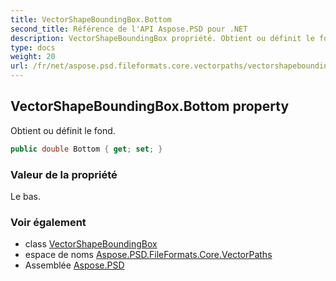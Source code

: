 ```yaml
---
title: VectorShapeBoundingBox.Bottom
second_title: Référence de l'API Aspose.PSD pour .NET
description: VectorShapeBoundingBox propriété. Obtient ou définit le fond.
type: docs
weight: 20
url: /fr/net/aspose.psd.fileformats.core.vectorpaths/vectorshapeboundingbox/bottom/
---
```

## VectorShapeBoundingBox.Bottom property

Obtient ou définit le fond.

```csharp
public double Bottom { get; set; }
```

### Valeur de la propriété

Le bas.

### Voir également

* class [VectorShapeBoundingBox](../)
* espace de noms [Aspose.PSD.FileFormats.Core.VectorPaths](../../vectorshapeboundingbox/)
* Assemblée [Aspose.PSD](../../../)


